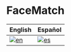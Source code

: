 # FaceMatch

| English                                                                                                                      | Español                                                                                                                         |
|------------------------------------------------------------------------------------------------------------------------------|---------------------------------------------------------------------------------------------------------------------------------|
| [![en](https://img.shields.io/badge/lang-en-red.svg)](https://github.com/picap-inc/amazon_s3_cognito/blob/main/README-EN.md) | [![es](https://img.shields.io/badge/lang-es-yellow.svg)](https://github.com/picap-inc/amazon_s3_cognito/blob/main/README-ES.md) |